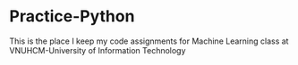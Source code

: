 # Practice-Python
This is the place I keep my code assignments for Machine Learning class at VNUHCM-University of Information Technology

